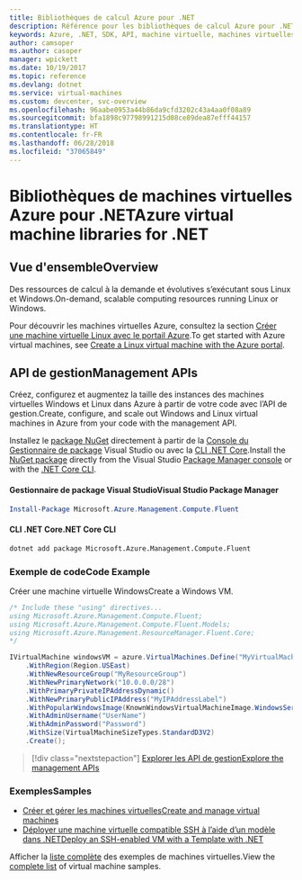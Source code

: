 ```yaml
---
title: Bibliothèques de calcul Azure pour .NET
description: Référence pour les bibliothèques de calcul Azure pour .NET
keywords: Azure, .NET, SDK, API, machine virtuelle, machines virtuelles, calcul
author: camsoper
ms.author: casoper
manager: wpickett
ms.date: 10/19/2017
ms.topic: reference
ms.devlang: dotnet
ms.service: virtual-machines
ms.custom: devcenter, svc-overview
ms.openlocfilehash: 96aabe0953a44b86da9cfd3202c43a4aa0f08a89
ms.sourcegitcommit: bfa1898c97798991215d08ce89dea87efff44157
ms.translationtype: HT
ms.contentlocale: fr-FR
ms.lasthandoff: 06/28/2018
ms.locfileid: "37065849"
---
```

# <a name="azure-virtual-machine-libraries-for-net"></a><span data-ttu-id="655de-104">Bibliothèques de machines virtuelles Azure pour .NET</span><span class="sxs-lookup"><span data-stu-id="655de-104">Azure virtual machine libraries for .NET</span></span>

## <a name="overview"></a><span data-ttu-id="655de-105">Vue d'ensemble</span><span class="sxs-lookup"><span data-stu-id="655de-105">Overview</span></span>

<span data-ttu-id="655de-106">Des ressources de calcul à la demande et évolutives s’exécutant sous Linux et Windows.</span><span class="sxs-lookup"><span data-stu-id="655de-106">On-demand, scalable computing resources running Linux or Windows.</span></span>

<span data-ttu-id="655de-107">Pour découvrir les machines virtuelles Azure, consultez la section [Créer une machine virtuelle Linux avec le portail Azure](https://review.docs.microsoft.com/azure/virtual-machines/linux/quick-create-portal).</span><span class="sxs-lookup"><span data-stu-id="655de-107">To get started with Azure virtual machines, see [Create a Linux virtual machine with the Azure portal](https://review.docs.microsoft.com/azure/virtual-machines/linux/quick-create-portal).</span></span>

## <a name="management-apis"></a><span data-ttu-id="655de-108">API de gestion</span><span class="sxs-lookup"><span data-stu-id="655de-108">Management APIs</span></span>

<span data-ttu-id="655de-109">Créez, configurez et augmentez la taille des instances des machines virtuelles Windows et Linux dans Azure à partir de votre code avec l’API de gestion.</span><span class="sxs-lookup"><span data-stu-id="655de-109">Create, configure, and scale out Windows and Linux virtual machines in Azure from your code with the management API.</span></span>

<span data-ttu-id="655de-110">Installez le [package NuGet](https://www.nuget.org/packages/Microsoft.Azure.Management.Compute.Fluent) directement à partir de la [Console du Gestionnaire de package][PackageManager] Visual Studio ou avec la [CLI .NET Core][DotNetCLI].</span><span class="sxs-lookup"><span data-stu-id="655de-110">Install the [NuGet package](https://www.nuget.org/packages/Microsoft.Azure.Management.Compute.Fluent) directly from the Visual Studio [Package Manager console][PackageManager] or with the [.NET Core CLI][DotNetCLI].</span></span>

#### <a name="visual-studio-package-manager"></a><span data-ttu-id="655de-111">Gestionnaire de package Visual Studio</span><span class="sxs-lookup"><span data-stu-id="655de-111">Visual Studio Package Manager</span></span>

```powershell
Install-Package Microsoft.Azure.Management.Compute.Fluent
```

#### <a name="net-core-cli"></a><span data-ttu-id="655de-112">CLI .NET Core</span><span class="sxs-lookup"><span data-stu-id="655de-112">.NET Core CLI</span></span>

```bash
dotnet add package Microsoft.Azure.Management.Compute.Fluent
```

### <a name="code-example"></a><span data-ttu-id="655de-113">Exemple de code</span><span class="sxs-lookup"><span data-stu-id="655de-113">Code Example</span></span>

<span data-ttu-id="655de-114">Créer une machine virtuelle Windows</span><span class="sxs-lookup"><span data-stu-id="655de-114">Create a Windows VM.</span></span>

```csharp
/* Include these "using" directives...
using Microsoft.Azure.Management.Compute.Fluent;
using Microsoft.Azure.Management.Compute.Fluent.Models;
using Microsoft.Azure.Management.ResourceManager.Fluent.Core;
*/

IVirtualMachine windowsVM = azure.VirtualMachines.Define("MyVirtualMachine")
    .WithRegion(Region.USEast)
    .WithNewResourceGroup("MyResourceGroup")
    .WithNewPrimaryNetwork("10.0.0.0/28")
    .WithPrimaryPrivateIPAddressDynamic()
    .WithNewPrimaryPublicIPAddress("MyIPAddressLabel")
    .WithPopularWindowsImage(KnownWindowsVirtualMachineImage.WindowsServer2012R2Datacenter)
    .WithAdminUsername("UserName")
    .WithAdminPassword("Password")
    .WithSize(VirtualMachineSizeTypes.StandardD3V2)
    .Create();
```

> [!div class="nextstepaction"]
> [<span data-ttu-id="655de-115">Explorer les API de gestion</span><span class="sxs-lookup"><span data-stu-id="655de-115">Explore the management APIs</span></span>](https://docs.microsoft.com/dotnet/api/overview/azure/virtualmachines/management?view=azure-dotnet)

### <a name="samples"></a><span data-ttu-id="655de-116">Exemples</span><span class="sxs-lookup"><span data-stu-id="655de-116">Samples</span></span>

* [<span data-ttu-id="655de-117">Créer et gérer les machines virtuelles</span><span class="sxs-lookup"><span data-stu-id="655de-117">Create and manage virtual machines</span></span>](/dotnet/azure/dotnet-sdk-azure-virtual-machine-samples)
* [<span data-ttu-id="655de-118">Déployer une machine virtuelle compatible SSH à l’aide d’un modèle dans .NET</span><span class="sxs-lookup"><span data-stu-id="655de-118">Deploy an SSH-enabled VM with a Template with .NET</span></span>](https://azure.microsoft.com/resources/samples/resource-manager-dotnet-template-deployment/)

<span data-ttu-id="655de-119">Afficher la [liste complète](https://azure.microsoft.com/resources/samples/?platform=dotnet&term=VM) des exemples de machines virtuelles.</span><span class="sxs-lookup"><span data-stu-id="655de-119">View the [complete list](https://azure.microsoft.com/resources/samples/?platform=dotnet&term=VM) of virtual machine samples.</span></span>

[PackageManager]: https://docs.microsoft.com/nuget/tools/package-manager-console
[DotNetCLI]: https://docs.microsoft.com/dotnet/core/tools/dotnet-add-package
